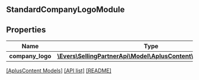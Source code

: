 ## StandardCompanyLogoModule

## Properties

Name | Type | Description | Notes
------------ | ------------- | ------------- | -------------
**company_logo** | [**\Evers\SellingPartnerApi\Model\AplusContent\ImageComponent**](ImageComponent.md) |  |

[[AplusContent Models]](../) [[API list]](../../Api) [[README]](../../../README.md)
